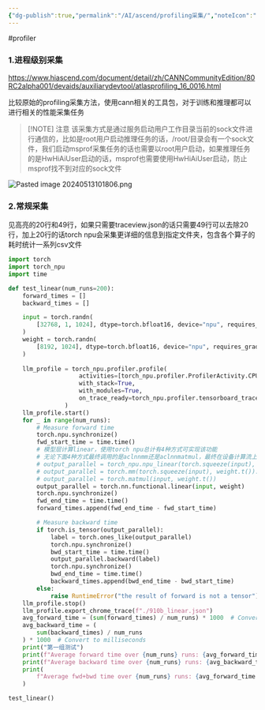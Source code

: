 ```yaml
---
{"dg-publish":true,"permalink":"/AI/ascend/profiling采集/","noteIcon":"3"}
---
```


#profiler
### 1.进程级别采集
https://www.hiascend.com/document/detail/zh/CANNCommunityEdition/80RC2alpha001/devaids/auxiliarydevtool/atlasprofiling_16_0016.html

比较原始的profiling采集方法，使用cann相关的工具包，对于训练和推理都可以进行相关的性能采集任务

> [!NOTE] 注意
> 该采集方式是通过服务启动用户工作目录当前的sock文件进行通信的，比如是root用户启动推理任务的话，/root/目录会有一个sock文件，我们启动msprof采集任务的话也需要以root用户启动，如果推理任务的是HwHiAiUser启动的话，msprof也需要使用HwHiAiUser启动，防止msprof找不到对应的sock文件

![Pasted image 20240513101806.png](/img/user/AI/ascend/attachments/Pasted%20image%2020240513101806.png)

### 2.常规采集
见高亮的20行和49行，如果只需要traceview.json的话只需要49行可以去除20行，加上20行的话torch npu会采集更详细的信息到指定文件夹，包含各个算子的耗时统计一系列csv文件

```py hl:20,49
import torch
import torch_npu
import time

def test_linear(num_runs=200):
    forward_times = []
    backward_times = []

    input = torch.randn(
        [32768, 1, 1024], dtype=torch.bfloat16, device="npu", requires_grad=True
    )
    weight = torch.randn(
        [8192, 1024], dtype=torch.bfloat16, device="npu", requires_grad=True
    )
    
    llm_profile = torch_npu.profiler.profile(
                    activities=[torch_npu.profiler.ProfilerActivity.CPU, torch_npu.profiler.ProfilerActivity.NPU],
                    with_stack=True,
                    with_modules=True,
                    on_trace_ready=torch_npu.profiler.tensorboard_trace_handler("./910b_linear")
                )
    llm_profile.start()
    for _ in range(num_runs):
        # Measure forward time
        torch.npu.synchronize()
        fwd_start_time = time.time()
        # 模型层计算linear，使用torch npu总计有4种方式可实现该功能
        # 无论下面4种方式最终调用的是aclnnmm还是aclnnmatmul，最终在设备计算流上都是调用aclnnMm_MatMulCommon_MatMulV2，耗时也都相同
        # output_parallel = torch_npu.npu_linear(torch.squeeze(input), weight).unsqueeze(1)
        # output_parallel = torch.mm(torch.squeeze(input), weight.t()).unsqueeze(1)
        # output_parallel = torch.matmul(input, weight.t())
        output_parallel = torch.nn.functional.linear(input, weight)
        torch.npu.synchronize()
        fwd_end_time = time.time()
        forward_times.append(fwd_end_time - fwd_start_time)

        # Measure backward time
        if torch.is_tensor(output_parallel):
            label = torch.ones_like(output_parallel)
            torch.npu.synchronize()
            bwd_start_time = time.time()
            output_parallel.backward(label)
            torch.npu.synchronize()
            bwd_end_time = time.time()
            backward_times.append(bwd_end_time - bwd_start_time)
        else:
            raise RuntimeError("the result of forward is not a tensor")
    llm_profile.stop()
    llm_profile.export_chrome_trace(f"./910b_linear.json")
    avg_forward_time = (sum(forward_times) / num_runs) * 1000  # Convert to milliseconds
    avg_backward_time = (
        sum(backward_times) / num_runs
    ) * 1000  # Convert to milliseconds
    print("第一组测试")
    print(f"Average forward time over {num_runs} runs: {avg_forward_time:.3f} ms")
    print(f"Average backward time over {num_runs} runs: {avg_backward_time:.3f} ms")
    print(
        f"Average fwd+bwd time over {num_runs} runs: {avg_forward_time + avg_backward_time:.3f} ms"
    )

test_linear()
```